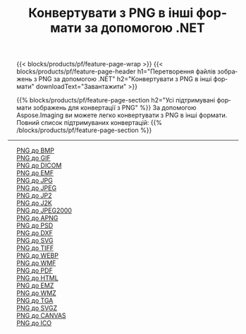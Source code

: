 ﻿---
title: Конвертувати з PNG в інші формати за допомогою .NET 
weight: 3920
url: /uk/net/conversion/from/png 
lang: uk
langdirlevel: 2
locales: zh-hans,ja,it,ru,de,es,fr,nl,id,lt,pl,pt,vi,tr,ko,zh-hant,ar,hi,th,sv,cs,uk,he
description: За допомогою Aspose.Imaging ви можете легко конвертувати з PNG в інші формати
---

{{< blocks/products/pf/feature-page-wrap >}}
{{< blocks/products/pf/feature-page-header h1="Перетворення файлів зображень з PNG за допомогою .NET" h2="Конвертувати з PNG в інші формати" downloadText="Завантажити" >}}


{{% blocks/products/pf/feature-page-section  h2="Усі підтримувані формати зображень для конвертації з PNG" %}}
За допомогою Aspose.Imaging ви можете легко конвертувати з PNG в інші формати.
<br/>
Повний список підтримуваних конвертацій:
{{% /blocks/products/pf/feature-page-section %}}
<div class="container-fluid productfamilypage bg-gray">
    <div class="convertypes bg-gray agp-content section">
        <div class="container">
		<hr style="margin-left:-20px;"/>
		<div class="row other-converters">
		    <div class='col-md-2 other-converter remove-lp remove-rp'><a href="/imaging/uk/net/conversion/png-to-bmp" >PNG до BMP</a></div><div class='col-md-2 other-converter remove-lp remove-rp'><a href="/imaging/uk/net/conversion/png-to-gif" >PNG до GIF</a></div><div class='col-md-2 other-converter remove-lp remove-rp'><a href="/imaging/uk/net/conversion/png-to-dicom" >PNG до DICOM</a></div><div class='col-md-2 other-converter remove-lp remove-rp'><a href="/imaging/uk/net/conversion/png-to-emf" >PNG до EMF</a></div><div class='col-md-2 other-converter remove-lp remove-rp'><a href="/imaging/uk/net/conversion/png-to-jpg" >PNG до JPG</a></div><div class='col-md-2 other-converter remove-lp remove-rp'><a href="/imaging/uk/net/conversion/png-to-jpeg" >PNG до JPEG</a></div><div class='col-md-2 other-converter remove-lp remove-rp'><a href="/imaging/uk/net/conversion/png-to-jp2" >PNG до JP2</a></div><div class='col-md-2 other-converter remove-lp remove-rp'><a href="/imaging/uk/net/conversion/png-to-j2k" >PNG до J2K</a></div><div class='col-md-2 other-converter remove-lp remove-rp'><a href="/imaging/uk/net/conversion/png-to-jpeg2000" >PNG до JPEG2000</a></div><div class='col-md-2 other-converter remove-lp remove-rp'><a href="/imaging/uk/net/conversion/png-to-apng" >PNG до APNG</a></div><div class='col-md-2 other-converter remove-lp remove-rp'><a href="/imaging/uk/net/conversion/png-to-psd" >PNG до PSD</a></div><div class='col-md-2 other-converter remove-lp remove-rp'><a href="/imaging/uk/net/conversion/png-to-dxf" >PNG до DXF</a></div><div class='col-md-2 other-converter remove-lp remove-rp'><a href="/imaging/uk/net/conversion/png-to-svg" >PNG до SVG</a></div><div class='col-md-2 other-converter remove-lp remove-rp'><a href="/imaging/uk/net/conversion/png-to-tiff" >PNG до TIFF</a></div><div class='col-md-2 other-converter remove-lp remove-rp'><a href="/imaging/uk/net/conversion/png-to-webp" >PNG до WEBP</a></div><div class='col-md-2 other-converter remove-lp remove-rp'><a href="/imaging/uk/net/conversion/png-to-wmf" >PNG до WMF</a></div><div class='col-md-2 other-converter remove-lp remove-rp'><a href="/imaging/uk/net/conversion/png-to-pdf" >PNG до PDF</a></div><div class='col-md-2 other-converter remove-lp remove-rp'><a href="/imaging/uk/net/conversion/png-to-html" >PNG до HTML</a></div><div class='col-md-2 other-converter remove-lp remove-rp'><a href="/imaging/uk/net/conversion/png-to-emz" >PNG до EMZ</a></div><div class='col-md-2 other-converter remove-lp remove-rp'><a href="/imaging/uk/net/conversion/png-to-wmz" >PNG до WMZ</a></div><div class='col-md-2 other-converter remove-lp remove-rp'><a href="/imaging/uk/net/conversion/png-to-tga" >PNG до TGA</a></div><div class='col-md-2 other-converter remove-lp remove-rp'><a href="/imaging/uk/net/conversion/png-to-svgz" >PNG до SVGZ</a></div><div class='col-md-2 other-converter remove-lp remove-rp'><a href="/imaging/uk/net/conversion/png-to-canvas" >PNG до CANVAS</a></div><div class='col-md-2 other-converter remove-lp remove-rp'><a href="/imaging/uk/net/conversion/png-to-ico" >PNG до ICO</a></div>
                </div>
        </div>
    </div>
</div>
<br/>

